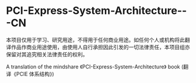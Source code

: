 # PCI-Express-System-Architecture---CN
本项目仅用于学习、研究用途，不得用于任何商业用途。如任何个人或机构将此翻译作品作商业用途使用，由使用人自行承担因此引发的一切法律责任，本项目组亦保留对其追究相关法律责任的权利。

A translation of the mindshare 《PCI-Express-System-Architecture》 book (翻译《PCIE 体系结构》)
